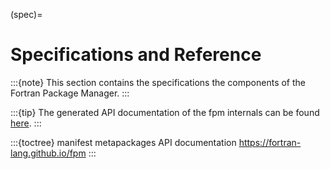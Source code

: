 (spec)=

# Specifications and Reference

:::{note}
This section contains the specifications the components of the Fortran Package Manager.
:::

:::{tip}
The generated API documentation of the fpm internals can be found [here](https://fortran-lang.github.io/fpm).
:::

:::{toctree}
manifest
metapackages
API documentation <https://fortran-lang.github.io/fpm>
:::
